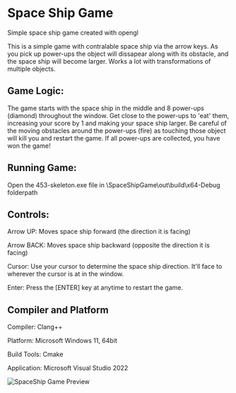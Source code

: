 # Space Ship Game
Simple space ship game created with opengl

This is a simple game with contralable space ship via the arrow keys. As you pick up power-ups the object will dissapear 
along with its obstacle, and the space ship will become larger. Works a lot with transformations of multiple objects.

## Game Logic:
The game starts with the space ship in the middle and 8 power-ups (diamond) throughout the window. Get close to the power-ups to 
'eat' them, increasing your score by 1 and making your space ship larger. Be careful of the moving obstacles around the power-ups 
(fire) as touching those object will kill you and restart the game. If all power-ups are collected, you have won the game!

## Running Game:
Open the 453-skeleton.exe file in \SpaceShipGame\out\build\x64-Debug folderpath

## Controls:
Arrow UP: Moves space ship forward (the direction it is facing)

Arrow BACK: Moves space ship backward (opposite the direction it is facing)

Cursor: Use your cursor to determine the space ship direction. It'll face to wherever the cursor is at in the window.

Enter: Press the [ENTER] key at anytime to restart the game.

## Compiler and Platform
Compiler: Clang++

Platform: Microsoft Windows 11, 64bit

Build Tools: Cmake

Application: Microsoft Visual Studio 2022

![SpaceShip Game Preview](https://github.com/juandiegovil/SpaceShipGame2/assets/66028457/da792985-5e48-499e-80b7-747f70eb09d2)

